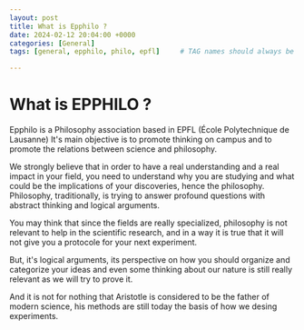 ```yaml
---
layout: post
title: What is Epphilo ?
date: 2024-02-12 20:04:00 +0000
categories: [General]
tags: [general, epphilo, philo, epfl]     # TAG names should always be lowercase

---
```


# What is EPPHILO ?

Epphilo is a Philosophy association based in EPFL (École Polytechnique de Lausanne)
It's main objective is to promote thinking on campus and to promote the relations between science and philosophy. 

We strongly believe that in order to have a real understanding and a real impact in your field, you need to understand why you are studying and what could be the implications of your discoveries, hence the philosophy. 
Philosophy, traditionally, is trying to answer profound questions with abstract thinking and logical arguments. 

You may think that since the fields are really specialized, philosophy is not relevant to help in the scientific research, and in a way it is true that it will not give you a protocole for your next experiment. 

But, it's logical arguments, its perspective on how you should organize and categorize your ideas and even some thinking about our nature is still really relevant as we will try to prove it. 

And it is not for nothing that Aristotle is considered to be the father of modern science, his methods are still today the basis of how we desing experiments.


